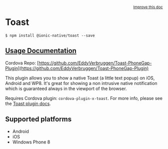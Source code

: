 
<a style="float:right;font-size:12px;" href="http://github.com/driftyco/ionic-native/edit/master/src/@ionic-native/plugins/toast/index.ts#L35">
  Improve this doc
</a>

# Toast
<!-- end header block -->

```
$ npm install @ionic-native/toast --save
```

## [Usage Documentation](https://ionicframework.com/docs/v2/native/toast/)

Cordova Repo: [https://github.com/EddyVerbruggen/Toast-PhoneGap-Plugin](https://github.com/EddyVerbruggen/Toast-PhoneGap-Plugin)

<!-- description -->
This plugin allows you to show a native Toast (a little text popup) on iOS, Android and WP8. It's great for showing a non intrusive native notification which is guaranteed always in the viewport of the browser.

Requires Cordova plugin: `cordova-plugin-x-toast`. For more info, please see the [Toast plugin docs](https://github.com/EddyVerbruggen/Toast-PhoneGap-Plugin).

<!-- @platforms tag -->
## Supported platforms

- Android
- iOS
- Windows Phone 8

<!-- @platforms tag end -->
<!-- end for prop in method.decorators[0].argumentInfo -->
<!-- end content block -->
<!-- end body block -->
